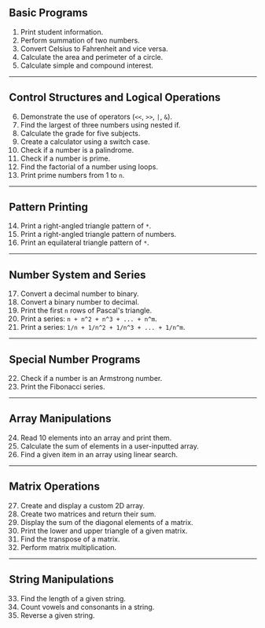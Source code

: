 ## Basic Programs
1. Print student information.  
2. Perform summation of two numbers.  
3. Convert Celsius to Fahrenheit and vice versa.  
4. Calculate the area and perimeter of a circle.  
5. Calculate simple and compound interest.  

---

## Control Structures and Logical Operations
6. Demonstrate the use of operators (`<<`, `>>`, `|`, `&`).  
7. Find the largest of three numbers using nested if.  
8. Calculate the grade for five subjects.  
9. Create a calculator using a switch case.  
10. Check if a number is a palindrome.  
11. Check if a number is prime.  
12. Find the factorial of a number using loops.  
13. Print prime numbers from 1 to `n`.  

---

## Pattern Printing
14. Print a right-angled triangle pattern of `*`.  
15. Print a right-angled triangle pattern of numbers.  
16. Print an equilateral triangle pattern of `*`.  

---

## Number System and Series
17. Convert a decimal number to binary.  
18. Convert a binary number to decimal.  
19. Print the first `n` rows of Pascal's triangle.  
20. Print a series: `n + n^2 + n^3 + ... + n^m`.  
21. Print a series: `1/n + 1/n^2 + 1/n^3 + ... + 1/n^m`.  

---

## Special Number Programs
22. Check if a number is an Armstrong number.  
23. Print the Fibonacci series.  

---

## Array Manipulations
24. Read 10 elements into an array and print them.  
25. Calculate the sum of elements in a user-inputted array.  
26. Find a given item in an array using linear search.  

---

## Matrix Operations
27. Create and display a custom 2D array.  
28. Create two matrices and return their sum.  
29. Display the sum of the diagonal elements of a matrix.  
30. Print the lower and upper triangle of a given matrix.  
31. Find the transpose of a matrix.  
32. Perform matrix multiplication.  

---

## String Manipulations
33. Find the length of a given string.  
34. Count vowels and consonants in a string.  
35. Reverse a given string.  
